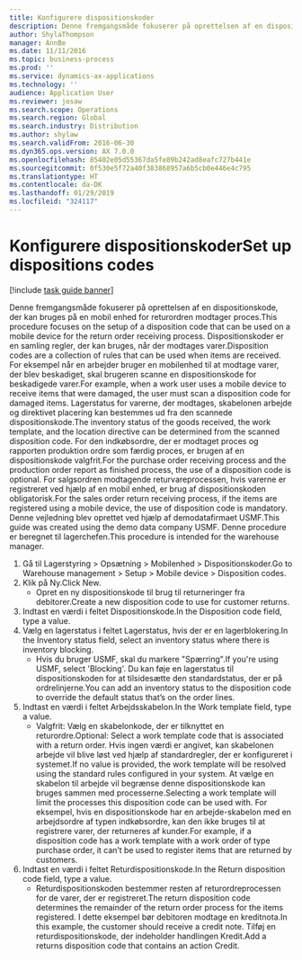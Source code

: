 ```yaml
---
title: Konfigurere dispositionskoder
description: Denne fremgangsmåde fokuserer på oprettelsen af en dispositionskode, der kan bruges på en mobil enhed for returordren modtager proces.
author: ShylaThompson
manager: AnnBe
ms.date: 11/11/2016
ms.topic: business-process
ms.prod: ''
ms.service: dynamics-ax-applications
ms.technology: ''
audience: Application User
ms.reviewer: josaw
ms.search.scope: Operations
ms.search.region: Global
ms.search.industry: Distribution
ms.author: shylaw
ms.search.validFrom: 2016-06-30
ms.dyn365.ops.version: AX 7.0.0
ms.openlocfilehash: 85402e05d55367da5fe89b242ad8eafc727b441e
ms.sourcegitcommit: 0f530e5f72a40f383868957a6b5cb0e446e4c795
ms.translationtype: HT
ms.contentlocale: da-DK
ms.lasthandoff: 01/29/2019
ms.locfileid: "324117"
---
```

# <a name="set-up-dispositions-codes"></a><span data-ttu-id="c9b61-103">Konfigurere dispositionskoder</span><span class="sxs-lookup"><span data-stu-id="c9b61-103">Set up dispositions codes</span></span>

[!include [task guide banner](../../includes/task-guide-banner.md)]

<span data-ttu-id="c9b61-104">Denne fremgangsmåde fokuserer på oprettelsen af en dispositionskode, der kan bruges på en mobil enhed for returordren modtager proces.</span><span class="sxs-lookup"><span data-stu-id="c9b61-104">This procedure focuses on the setup of a disposition code that can be used on a mobile device for the return order receiving process.</span></span> <span data-ttu-id="c9b61-105">Dispositionskoder er en samling regler, der kan bruges, når der modtages varer.</span><span class="sxs-lookup"><span data-stu-id="c9b61-105">Disposition codes are a collection of rules that can be used when items are received.</span></span> <span data-ttu-id="c9b61-106">For eksempel når en arbejder bruger en mobilenhed til at modtage varer, der blev beskadiget, skal brugeren scanne en dispositionskode for beskadigede varer.</span><span class="sxs-lookup"><span data-stu-id="c9b61-106">For example, when a work user uses a mobile device to receive items that were damaged, the user must scan a disposition code for damaged items.</span></span> <span data-ttu-id="c9b61-107">Lagerstatus for varerne, der modtages, skabelonen arbejde og direktivet placering kan bestemmes ud fra den scannede dispositionskode.</span><span class="sxs-lookup"><span data-stu-id="c9b61-107">The inventory status of the goods received, the work template, and the location directive can be determined from the scanned disposition code.</span></span> <span data-ttu-id="c9b61-108">For den indkøbsordre, der er modtaget proces og rapporten produktion ordre som færdig proces, er brugen af en dispositionskode valgfrit.</span><span class="sxs-lookup"><span data-stu-id="c9b61-108">For the purchase order receiving process and the production order report as finished process, the use of a disposition code is optional.</span></span> <span data-ttu-id="c9b61-109">For salgsordren modtagende returvareprocessen, hvis varerne er registreret ved hjælp af en mobil enhed, er brug af dispositionskoden obligatorisk.</span><span class="sxs-lookup"><span data-stu-id="c9b61-109">For the sales order return receiving process, if the items are registered using a mobile device, the use of disposition code is mandatory.</span></span>  <span data-ttu-id="c9b61-110">Denne vejledning blev oprettet ved hjælp af demodatafirmaet USMF.</span><span class="sxs-lookup"><span data-stu-id="c9b61-110">This guide was created using the demo data company USMF.</span></span> <span data-ttu-id="c9b61-111">Denne procedure er beregnet til lagerchefen.</span><span class="sxs-lookup"><span data-stu-id="c9b61-111">This procedure is intended for the warehouse manager.</span></span> 

1. <span data-ttu-id="c9b61-112">Gå til Lagerstyring > Opsætning > Mobilenhed > Dispositionskoder.</span><span class="sxs-lookup"><span data-stu-id="c9b61-112">Go to Warehouse management > Setup > Mobile device > Disposition codes.</span></span>
2. <span data-ttu-id="c9b61-113">Klik på Ny.</span><span class="sxs-lookup"><span data-stu-id="c9b61-113">Click New.</span></span>
    * <span data-ttu-id="c9b61-114">Opret en ny dispositionskode til brug til returneringer fra debitorer.</span><span class="sxs-lookup"><span data-stu-id="c9b61-114">Create a new disposition code to use for customer returns.</span></span>  
3. <span data-ttu-id="c9b61-115">Indtast en værdi i feltet Dispositionskode.</span><span class="sxs-lookup"><span data-stu-id="c9b61-115">In the Disposition code field, type a value.</span></span>
4. <span data-ttu-id="c9b61-116">Vælg en lagerstatus i feltet Lagerstatus, hvis der er en lagerblokering.</span><span class="sxs-lookup"><span data-stu-id="c9b61-116">In the Inventory status field, select an inventory status where there is inventory blocking.</span></span>
    * <span data-ttu-id="c9b61-117">Hvis du bruger USMF, skal du markere "Spærring".</span><span class="sxs-lookup"><span data-stu-id="c9b61-117">If you're using USMF, select 'Blocking'.</span></span> <span data-ttu-id="c9b61-118">Du kan føje en lagerstatus til dispositionskoden for at tilsidesætte den standardstatus, der er på ordrelinjerne.</span><span class="sxs-lookup"><span data-stu-id="c9b61-118">You can add an inventory status to the disposition code to override the default status that’s on the order lines.</span></span>  
5. <span data-ttu-id="c9b61-119">Indtast en værdi i feltet Arbejdsskabelon.</span><span class="sxs-lookup"><span data-stu-id="c9b61-119">In the Work template field, type a value.</span></span>
    * <span data-ttu-id="c9b61-120">Valgfrit: Vælg en skabelonkode, der er tilknyttet en returordre.</span><span class="sxs-lookup"><span data-stu-id="c9b61-120">Optional: Select a work template code that is associated with a return order.</span></span> <span data-ttu-id="c9b61-121">Hvis ingen værdi er angivet, kan skabelonen arbejde vil blive løst ved hjælp af standardregler, der er konfigureret i systemet.</span><span class="sxs-lookup"><span data-stu-id="c9b61-121">If no value is provided, the work template will be resolved using the standard rules configured in your system.</span></span> <span data-ttu-id="c9b61-122">At vælge en skabelon til arbejde vil begrænse denne dispositionskode kan bruges sammen med processerne.</span><span class="sxs-lookup"><span data-stu-id="c9b61-122">Selecting a work template will limit the processes this disposition code can be used with.</span></span> <span data-ttu-id="c9b61-123">For eksempel, hvis en dispositionskode har en arbejde-skabelon med en arbejdsordre af typen indkøbsordre, kan den ikke bruges til at registrere varer, der returneres af kunder.</span><span class="sxs-lookup"><span data-stu-id="c9b61-123">For example, if a disposition code has a work template with a work order of type purchase order, it can’t be used to register items that are returned by customers.</span></span>  
6. <span data-ttu-id="c9b61-124">Indtast en værdi i feltet Returdispositionskode.</span><span class="sxs-lookup"><span data-stu-id="c9b61-124">In the Return disposition code field, type a value.</span></span>
    * <span data-ttu-id="c9b61-125">Returdispositionskoden bestemmer resten af returordreprocessen for de varer, der er registreret.</span><span class="sxs-lookup"><span data-stu-id="c9b61-125">The return disposition code determines the remainder of the return order process for the items registered.</span></span> <span data-ttu-id="c9b61-126">I dette eksempel bør debitoren modtage en kreditnota.</span><span class="sxs-lookup"><span data-stu-id="c9b61-126">In this example, the customer should receive a credit note.</span></span> <span data-ttu-id="c9b61-127">Tilføj en returdispositionskode, der indeholder handlingen Kredit.</span><span class="sxs-lookup"><span data-stu-id="c9b61-127">Add a returns disposition code that contains an action Credit.</span></span>  

